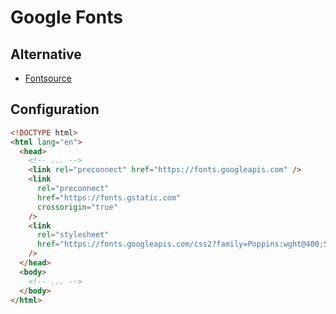 # Google Fonts

<!--
Syne
Archivo
-->

<!--
Heading

https://fonts.google.com/specimen/DM+Sans | https://wiz.io
https://fonts.google.com/specimen/Bricolage+Grotesque
-->

## Alternative

- [Fontsource](/fontsource.md)

## Configuration

```html
<!DOCTYPE html>
<html lang="en">
  <head>
    <!-- ... -->
    <link rel="preconnect" href="https://fonts.googleapis.com" />
    <link
      rel="preconnect"
      href="https://fonts.gstatic.com"
      crossorigin="true"
    />
    <link
      rel="stylesheet"
      href="https://fonts.googleapis.com/css2?family=Poppins:wght@400;500;600&amp;display=swap"
    />
  </head>
  <body>
    <!-- ... -->
  </body>
</html>
```
